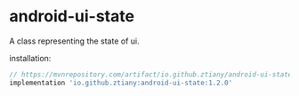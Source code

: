 # android-ui-state

A class representing the state of ui.

installation:

```groovy
// https://mvnrepository.com/artifact/io.github.ztiany/android-ui-state
implementation 'io.github.ztiany:android-ui-state:1.2.0'
```
